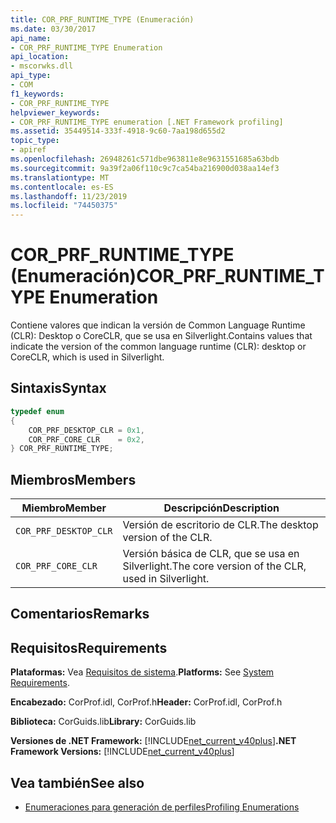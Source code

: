 ```yaml
---
title: COR_PRF_RUNTIME_TYPE (Enumeración)
ms.date: 03/30/2017
api_name:
- COR_PRF_RUNTIME_TYPE Enumeration
api_location:
- mscorwks.dll
api_type:
- COM
f1_keywords:
- COR_PRF_RUNTIME_TYPE
helpviewer_keywords:
- COR_PRF_RUNTIME_TYPE enumeration [.NET Framework profiling]
ms.assetid: 35449514-333f-4918-9c60-7aa198d655d2
topic_type:
- apiref
ms.openlocfilehash: 26948261c571dbe963811e8e9631551685a63bdb
ms.sourcegitcommit: 9a39f2a06f110c9c7ca54ba216900d038aa14ef3
ms.translationtype: MT
ms.contentlocale: es-ES
ms.lasthandoff: 11/23/2019
ms.locfileid: "74450375"
---
```

# <a name="cor_prf_runtime_type-enumeration"></a><span data-ttu-id="9c722-102">COR_PRF_RUNTIME_TYPE (Enumeración)</span><span class="sxs-lookup"><span data-stu-id="9c722-102">COR_PRF_RUNTIME_TYPE Enumeration</span></span>
<span data-ttu-id="9c722-103">Contiene valores que indican la versión de Common Language Runtime (CLR): Desktop o CoreCLR, que se usa en Silverlight.</span><span class="sxs-lookup"><span data-stu-id="9c722-103">Contains values that indicate the version of the common language runtime (CLR): desktop or CoreCLR, which is used in Silverlight.</span></span>  
  
## <a name="syntax"></a><span data-ttu-id="9c722-104">Sintaxis</span><span class="sxs-lookup"><span data-stu-id="9c722-104">Syntax</span></span>  
  
```cpp  
typedef enum  
{  
    COR_PRF_DESKTOP_CLR = 0x1,  
    COR_PRF_CORE_CLR    = 0x2,  
} COR_PRF_RUNTIME_TYPE;  
```  
  
## <a name="members"></a><span data-ttu-id="9c722-105">Miembros</span><span class="sxs-lookup"><span data-stu-id="9c722-105">Members</span></span>  
  
|<span data-ttu-id="9c722-106">Miembro</span><span class="sxs-lookup"><span data-stu-id="9c722-106">Member</span></span>|<span data-ttu-id="9c722-107">Descripción</span><span class="sxs-lookup"><span data-stu-id="9c722-107">Description</span></span>|  
|------------|-----------------|  
|`COR_PRF_DESKTOP_CLR`|<span data-ttu-id="9c722-108">Versión de escritorio de CLR.</span><span class="sxs-lookup"><span data-stu-id="9c722-108">The desktop version of the CLR.</span></span>|  
|`COR_PRF_CORE_CLR`|<span data-ttu-id="9c722-109">Versión básica de CLR, que se usa en Silverlight.</span><span class="sxs-lookup"><span data-stu-id="9c722-109">The core version of the CLR, used in Silverlight.</span></span>|  
  
## <a name="remarks"></a><span data-ttu-id="9c722-110">Comentarios</span><span class="sxs-lookup"><span data-stu-id="9c722-110">Remarks</span></span>  
  
## <a name="requirements"></a><span data-ttu-id="9c722-111">Requisitos</span><span class="sxs-lookup"><span data-stu-id="9c722-111">Requirements</span></span>  
 <span data-ttu-id="9c722-112">**Plataformas:** Vea [Requisitos de sistema](../../../../docs/framework/get-started/system-requirements.md).</span><span class="sxs-lookup"><span data-stu-id="9c722-112">**Platforms:** See [System Requirements](../../../../docs/framework/get-started/system-requirements.md).</span></span>  
  
 <span data-ttu-id="9c722-113">**Encabezado:** CorProf.idl, CorProf.h</span><span class="sxs-lookup"><span data-stu-id="9c722-113">**Header:** CorProf.idl, CorProf.h</span></span>  
  
 <span data-ttu-id="9c722-114">**Biblioteca:** CorGuids.lib</span><span class="sxs-lookup"><span data-stu-id="9c722-114">**Library:** CorGuids.lib</span></span>  
  
 <span data-ttu-id="9c722-115">**Versiones de .NET Framework:** [!INCLUDE[net_current_v40plus](../../../../includes/net-current-v40plus-md.md)]</span><span class="sxs-lookup"><span data-stu-id="9c722-115">**.NET Framework Versions:** [!INCLUDE[net_current_v40plus](../../../../includes/net-current-v40plus-md.md)]</span></span>  
  
## <a name="see-also"></a><span data-ttu-id="9c722-116">Vea también</span><span class="sxs-lookup"><span data-stu-id="9c722-116">See also</span></span>

- [<span data-ttu-id="9c722-117">Enumeraciones para generación de perfiles</span><span class="sxs-lookup"><span data-stu-id="9c722-117">Profiling Enumerations</span></span>](../../../../docs/framework/unmanaged-api/profiling/profiling-enumerations.md)
